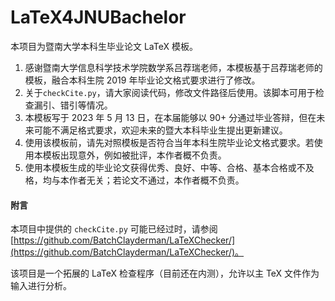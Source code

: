 # LaTeX4JNUBachelor

本项目为暨南大学本科生毕业论文 LaTeX 模板。

1) 感谢暨南大学信息科学技术学院数学系吕荐瑞老师，本模板基于吕荐瑞老师的模板，融合本科生院 2019 年毕业论文格式要求进行了修改。
2) 关于```checkCite.py```，请大家阅读代码，修改文件路径后使用。该脚本可用于检查漏引、错引等情况。
3) 本模板写于 2023 年 5 月 13 日，在本届能够以 90+ 分通过毕业答辩，但在未来可能不满足格式要求，欢迎未来的暨大本科毕业生提出更新建议。
4) 使用该模板前，请先对照模板是否符合当年本科生院毕业论文格式要求。若使用本模板出现意外，例如被批评，本作者概不负责。
5) 使用本模板生成的毕业论文获得优秀、良好、中等、合格、基本合格或不及格，均与本作者无关；若论文不通过，本作者概不负责。

#### 附言

本项目中提供的 ``checkCite.py`` 可能已经过时，请参阅 [https://github.com/BatchClayderman/LaTeXChecker/](https://github.com/BatchClayderman/LaTeXChecker/)。

该项目是一个拓展的 LaTeX 检查程序（目前还在内测），允许以主 TeX 文件作为输入进行分析。
